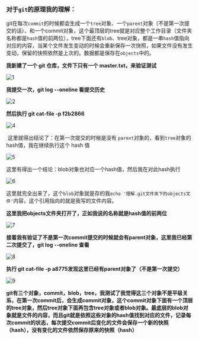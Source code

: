 ### 对于`git`的原理我的理解：

​        git在每次`commit`的时候都会生成一个`tree`对象、一个`parent`对象（不是第一次提交的话）、和一个commit对象，这个最顶层的tree就是对应整个工作目录（文件夹名称都是`hash`值的前两位），tree下面还有`blob`、tree对象，都是一串`hash`值指向对应的内容，当某个文件发生变动的时候会重新保存一次快照，如果文件没有发生变动，保留的快照依然是上次的。数据都是保存在`objects`中的。



**我新建了一个 git 仓库，文件下只有一个 master.txt，来验证测试**

![1](/Users/dengwenjie/Desktop/1.png)



**我提交一次，git log --oneline 看提交历史**

![2](/Users/dengwenjie/Desktop/2.png)

**然后执行 git cat-file -p f2b2866**

![4](/Users/dengwenjie/Desktop/4.png)

​       这里就得出结论了：在第一次提交的时候是没有 `parent`对象的，看到`tree`对象的hash值，我在继续执行这个 hash 值

![5](/Users/dengwenjie/Desktop/5.png)

​      这里有得出一个结论：blob对象也对应一个hash值，然后我在对此hash执行

![6](/Users/dengwenjie/Desktop/6.png)                     

​      这里就完全出来了，这个`blob`对象就是存的我`echo '理解.git文件夹下的objects文件'`内容，这个引用指向的就是我写的文件内容。

**这里我把objects文件夹打开了，正如我说的名称就是hash值的前两位**

![7](/Users/dengwenjie/Desktop/7.png)

**接着我有验证了不是第一次commit提交的时候就会有parent对象，这里我已经第二次提交了，git log --oneline 查看**

![8](/Users/dengwenjie/Desktop/8.png)

**执行 git cat-file -p a8775发现这里已经有parent对象了（不是第一次提交）**

![9](/Users/dengwenjie/Desktop/9.png)



**git有三个对象，commit，blob，tree，我测试了我觉得这三个对象不是平级关系，在第一次commit后，会生成commit对象，这个commit对象下面有一个顶层的tree对象，然后tree对象下面再包含tree对象或者blob对象。最底层的blob对象就是文件的内容，而且git就是依照这些对象的hash值找到对应的文件，记录每次commit的状态，每次提交commit后变化的文件会保存一个新的快照（hash），没有变化的文件依然保存原来的快照（hash）**

